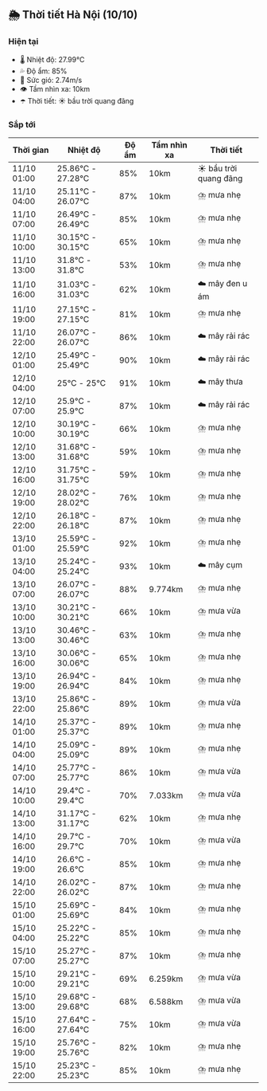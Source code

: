 ## 🌦️ Thời tiết Hà Nội (10/10)

### Hiện tại

- 🌡️ Nhiệt độ: 27.99℃
- 💦 Độ ẩm: 85%
- 💨 Sức gió: 2.74m/s
- 👁️ Tầm nhìn xa: 10km
- ☂️ Thời tiết: ☀️ bầu trời quang đãng

### Sắp tới

| Thời gian | Nhiệt độ | Độ ẩm | Tầm nhìn xa | Thời tiết |
| --- | --- | --- | --- | --- |
| 11/10 01:00 | 25.86℃ - 27.28℃ | 85% | 10km | ☀️ bầu trời quang đãng |
| 11/10 04:00 | 25.11℃ - 26.07℃ | 87% | 10km | ⛈️ mưa nhẹ |
| 11/10 07:00 | 26.49℃ - 26.49℃ | 85% | 10km | ⛈️ mưa nhẹ |
| 11/10 10:00 | 30.15℃ - 30.15℃ | 65% | 10km | ⛈️ mưa nhẹ |
| 11/10 13:00 | 31.8℃ - 31.8℃ | 53% | 10km | ⛈️ mưa nhẹ |
| 11/10 16:00 | 31.03℃ - 31.03℃ | 62% | 10km | ☁️ mây đen u ám |
| 11/10 19:00 | 27.15℃ - 27.15℃ | 81% | 10km | ⛈️ mưa nhẹ |
| 11/10 22:00 | 26.07℃ - 26.07℃ | 86% | 10km | ☁️ mây rải rác |
| 12/10 01:00 | 25.49℃ - 25.49℃ | 90% | 10km | ☁️ mây rải rác |
| 12/10 04:00 | 25℃ - 25℃ | 91% | 10km | ☁️ mây thưa |
| 12/10 07:00 | 25.9℃ - 25.9℃ | 87% | 10km | ☁️ mây rải rác |
| 12/10 10:00 | 30.19℃ - 30.19℃ | 66% | 10km | ⛈️ mưa nhẹ |
| 12/10 13:00 | 31.68℃ - 31.68℃ | 59% | 10km | ⛈️ mưa nhẹ |
| 12/10 16:00 | 31.75℃ - 31.75℃ | 59% | 10km | ⛈️ mưa nhẹ |
| 12/10 19:00 | 28.02℃ - 28.02℃ | 76% | 10km | ⛈️ mưa nhẹ |
| 12/10 22:00 | 26.18℃ - 26.18℃ | 87% | 10km | ⛈️ mưa nhẹ |
| 13/10 01:00 | 25.59℃ - 25.59℃ | 92% | 10km | ⛈️ mưa nhẹ |
| 13/10 04:00 | 25.24℃ - 25.24℃ | 93% | 10km | ☁️ mây cụm |
| 13/10 07:00 | 26.07℃ - 26.07℃ | 88% | 9.774km | ⛈️ mưa nhẹ |
| 13/10 10:00 | 30.21℃ - 30.21℃ | 66% | 10km | ⛈️ mưa vừa |
| 13/10 13:00 | 30.46℃ - 30.46℃ | 63% | 10km | ⛈️ mưa nhẹ |
| 13/10 16:00 | 30.06℃ - 30.06℃ | 65% | 10km | ⛈️ mưa nhẹ |
| 13/10 19:00 | 26.94℃ - 26.94℃ | 84% | 10km | ⛈️ mưa nhẹ |
| 13/10 22:00 | 25.86℃ - 25.86℃ | 89% | 10km | ⛈️ mưa vừa |
| 14/10 01:00 | 25.37℃ - 25.37℃ | 89% | 10km | ⛈️ mưa nhẹ |
| 14/10 04:00 | 25.09℃ - 25.09℃ | 89% | 10km | ⛈️ mưa nhẹ |
| 14/10 07:00 | 25.77℃ - 25.77℃ | 86% | 10km | ⛈️ mưa vừa |
| 14/10 10:00 | 29.4℃ - 29.4℃ | 70% | 7.033km | ⛈️ mưa vừa |
| 14/10 13:00 | 31.17℃ - 31.17℃ | 62% | 10km | ⛈️ mưa nhẹ |
| 14/10 16:00 | 29.7℃ - 29.7℃ | 70% | 10km | ⛈️ mưa vừa |
| 14/10 19:00 | 26.6℃ - 26.6℃ | 85% | 10km | ⛈️ mưa nhẹ |
| 14/10 22:00 | 26.02℃ - 26.02℃ | 87% | 10km | ⛈️ mưa nhẹ |
| 15/10 01:00 | 25.69℃ - 25.69℃ | 84% | 10km | ⛈️ mưa nhẹ |
| 15/10 04:00 | 25.22℃ - 25.22℃ | 85% | 10km | ⛈️ mưa nhẹ |
| 15/10 07:00 | 25.27℃ - 25.27℃ | 87% | 10km | ⛈️ mưa nhẹ |
| 15/10 10:00 | 29.21℃ - 29.21℃ | 69% | 6.259km | ⛈️ mưa vừa |
| 15/10 13:00 | 29.68℃ - 29.68℃ | 68% | 6.588km | ⛈️ mưa vừa |
| 15/10 16:00 | 27.64℃ - 27.64℃ | 75% | 10km | ⛈️ mưa vừa |
| 15/10 19:00 | 25.76℃ - 25.76℃ | 82% | 10km | ⛈️ mưa nhẹ |
| 15/10 22:00 | 25.23℃ - 25.23℃ | 85% | 10km | ⛈️ mưa nhẹ |
